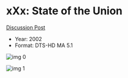 # xXx: State of the Union

[Discussion Post](https://www.avsforum.com/threads/bass-eq-for-filtered-movies.2995212/post-58239852)

* Year: 2002
* Format: DTS-HD MA 5.1

![img 0](https://i.imgur.com/FTU9xGq.jpg)

![img 1](https://i.imgur.com/2sOnHki.jpg)

